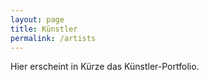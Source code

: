 ```yaml
---
layout: page
title: Künstler
permalink: /artists
---
```


Hier erscheint in Kürze das Künstler-Portfolio.
